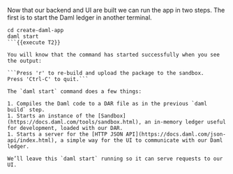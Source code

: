 Now that our backend and UI are built we can run the app in two steps.
The first is to start the Daml ledger in another terminal.

```
cd create-daml-app
daml start
```{{execute T2}}

You will know that the command has started successfully when you see the output:

```Press 'r' to re-build and upload the package to the sandbox.
Press 'Ctrl-C' to quit.```

The `daml start` command does a few things:

1. Compiles the Daml code to a DAR file as in the previous `daml build` step.
1. Starts an instance of the [Sandbox](https://docs.daml.com/tools/sandbox.html), an in-memory ledger useful for development, loaded with our DAR.
1. Starts a server for the [HTTP JSON API](https://docs.daml.com/json-api/index.html), a simple way for the UI to communicate with our Daml ledger.

We’ll leave this `daml start` running so it can serve requests to our UI.
